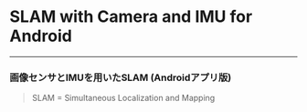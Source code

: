 # SLAM with Camera and IMU for Android
---
### 画像センサとIMUを用いたSLAM (Androidアプリ版)

>SLAM = Simultaneous Localization and Mapping

